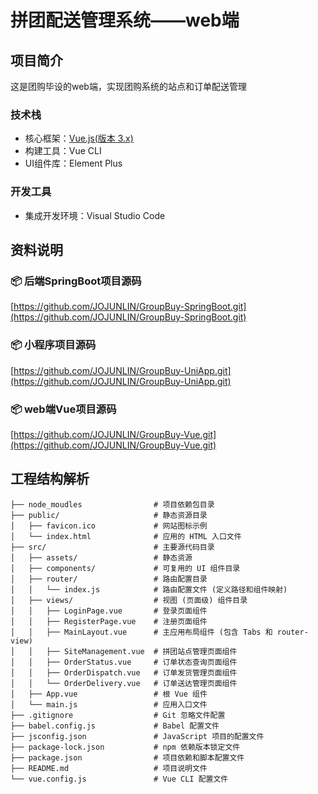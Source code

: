 # 拼团配送管理系统——web端

## 项目简介

这是团购毕设的web端，实现团购系统的站点和订单配送管理

### 技术栈

- 核心框架：[Vue.js(版本 3.x)](https://vuejs.org/)
- 构建工具：Vue CLI
- UI组件库：Element Plus

### 开发工具

- 集成开发环境：Visual Studio Code

## 资料说明

### 📦 后端SpringBoot项目源码

[https://github.com/JOJUNLIN/GroupBuy-SpringBoot.git](https://github.com/JOJUNLIN/GroupBuy-SpringBoot.git)

### 📦 小程序项目源码

[https://github.com/JOJUNLIN/GroupBuy-UniApp.git](https://github.com/JOJUNLIN/GroupBuy-UniApp.git)

### 📦 web端Vue项目源码

[https://github.com/JOJUNLIN/GroupBuy-Vue.git](https://github.com/JOJUNLIN/GroupBuy-Vue.git)

## 工程结构解析

```
├── node_moudles                # 项目依赖包目录
├── public/                     # 静态资源目录 
│   ├── favicon.ico             # 网站图标示例
│   └── index.html              # 应用的 HTML 入口文件
├── src/                        # 主要源代码目录
│   ├── assets/                 # 静态资源 
│   ├── components/             # 可复用的 UI 组件目录 
│   ├── router/                 # 路由配置目录
│   │   └── index.js            # 路由配置文件 (定义路径和组件映射)
│   ├── views/                  # 视图 (页面级) 组件目录
│   │   ├── LoginPage.vue       # 登录页面组件
│   │   ├── RegisterPage.vue    # 注册页面组件
│   │   ├── MainLayout.vue      # 主应用布局组件 (包含 Tabs 和 router-view)
│   │   ├── SiteManagement.vue  # 拼团站点管理页面组件
│   │   ├── OrderStatus.vue     # 订单状态查询页面组件
│   │   ├── OrderDispatch.vue   # 订单发货管理页面组件
│   │   └── OrderDelivery.vue   # 订单送达管理页面组件
│   ├── App.vue                 # 根 Vue 组件 
│   └── main.js                 # 应用入口文件 
├── .gitignore                  # Git 忽略文件配置
├── babel.config.js             # Babel 配置文件
├── jsconfig.json               # JavaScript 项目的配置文件
├── package-lock.json           # npm 依赖版本锁定文件
├── package.json                # 项目依赖和脚本配置文件
├── README.md                   # 项目说明文件
└── vue.config.js               # Vue CLI 配置文件
```
